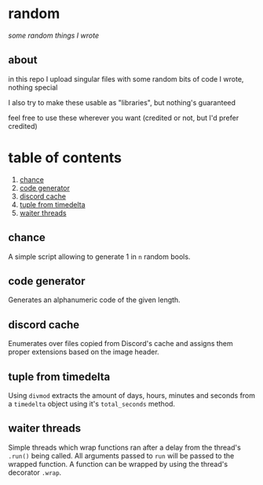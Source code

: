 # random
*some random things I wrote*

## about

in this repo I upload singular files with some random bits of code I wrote, nothing special

I also try to make these usable as "libraries", but nothing's guaranteed

feel free to use these wherever you want (credited or not, but I'd prefer credited)

# table of contents

1. [chance](https://github.com/QeaML/random#chance)
2. [code generator](https://github.com/QeaML/random#code-generator)
3. [discord cache](https://github.com/QeaML/random#discord-cache)
4. [tuple from timedelta](https://github.com/QeaML/random#tuple-from-timedelta)
5. [waiter threads](https://github.com/QeaML/random#waiter-threads)

## chance
A simple script allowing to generate 1 in `n` random bools.

## code generator
Generates an alphanumeric code of the given length.

## discord cache
Enumerates over files copied from Discord's cache and assigns them proper extensions based on the image header.

## tuple from timedelta
Using `divmod` extracts the amount of days, hours, minutes and seconds from a `timedelta` object using it's `total_seconds` method.

## waiter threads
Simple threads which wrap functions ran after a delay from the thread's `.run()` being called. All arguments passed to `run` will be passed to the wrapped function. A function can be wrapped by using the thread's decorator `.wrap`.
